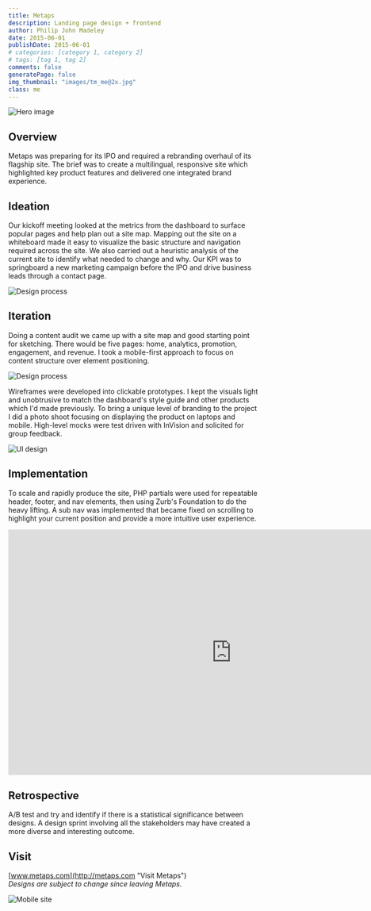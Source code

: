 ```yaml
---
title: Metaps
description: Landing page design + frontend
author: Philip John Madeley
date: 2015-06-01
publishDate: 2015-06-01
# categories: [category 1, category 2]
# tags: [tag 1, tag 2]
comments: false
generatePage: false
img_thumbnail: "images/tm_me@2x.jpg"
class: me
---
```


![Hero image](/images/me_top_sm@2x.jpg)

## Overview
Metaps was preparing for its IPO and required a rebranding overhaul of its flagship site. The brief was to create a multilingual, responsive site which highlighted key product features and delivered one integrated brand experience.

## Ideation
Our kickoff meeting looked at the metrics from the dashboard to surface popular pages and help plan out a site map. Mapping out the site on a whiteboard made it easy to visualize the basic structure and navigation required across the site. We also carried out a heuristic analysis of the current site to identify what needed to change and why. Our KPI was to springboard a new marketing campaign before the IPO and drive business leads through a contact page.

![Design process](/images/me_ideation_wb.jpg)

## Iteration
Doing a content audit we came up with a site map and good starting point for sketching.  There would be five pages: home, analytics, promotion, engagement, and revenue. I took a mobile-first approach to focus on content structure over element positioning.

![Design process](/images/me_ideation_sketch.jpg)

Wireframes were developed into clickable prototypes. I kept the visuals light and unobtrusive to match the dashboard's style guide and other products which I'd made previously. To bring a unique level of branding to the project I did a photo shoot focusing on displaying the product on laptops and mobile. High-level mocks were test driven with InVision and solicited for group feedback.

![UI design](/images/me_ui.jpg)

## Implementation
To scale and rapidly produce the site, PHP partials were used for repeatable header, footer, and nav elements, then using Zurb's Foundation to do the heavy lifting. A sub nav was implemented that became fixed on scrolling to highlight your current position and provide a more intuitive user experience.

<div class="responsive-container">
<iframe src="https://player.vimeo.com/video/161452668?title=0&byline=0&portrait=0" width="900" height="495" frameborder="0" webkitallowfullscreen mozallowfullscreen allowfullscreen></iframe>
</div>

## Retrospective
A/B test and try and identify if there is a statistical significance between designs. A design sprint involving all the stakeholders may have created a more diverse and interesting outcome.


## Visit
[www.metaps.com](http://metaps.com "Visit Metaps")<br>
<i class="small">Designs are subject to change since leaving Metaps.</i>

![Mobile site](/images/me_mobile@2x.jpg)
